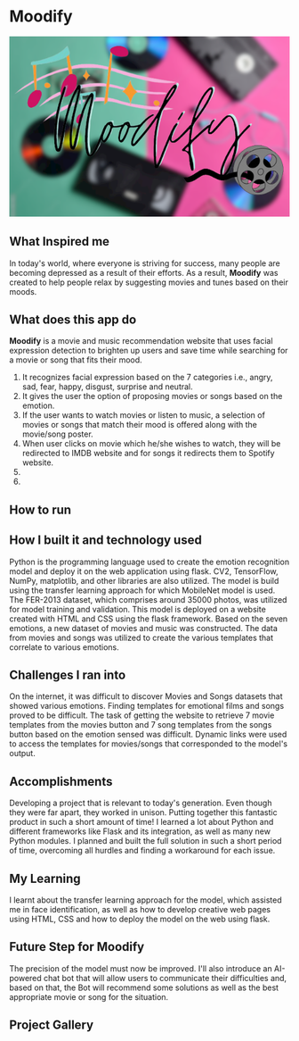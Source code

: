 # Moodify

![1653490895007.png](image/README/1653490895007.png)

## What Inspired me

In today's world, where everyone is striving for success, many people are becoming depressed as a result of their efforts. As a result, **Moodify** was created to help people relax by suggesting movies and tunes based on their moods.

## What does this app do

**Moodify** is a movie and music recommendation website that uses facial expression detection to brighten up users and save time while searching for a movie or song that fits their mood.

1. It recognizes facial expression based on the 7 categories i.e., angry, sad, fear, happy, disgust, surprise and neutral.
2. It gives the user the option of proposing movies or songs based on the emotion.
3. If the user wants to watch movies or listen to music, a selection of movies or songs that match their mood is offered along with the movie/song poster.
4. When user clicks on movie which he/she wishes to watch, they will be redirected to IMDB website and for songs it redirects them to Spotify website.
5.
6.

## How to run

## How I built it and technology used

Python is the programming language used to create the emotion recognition model and deploy it on the web application using flask. CV2, TensorFlow, NumPy, matplotlib, and other libraries are also utilized. The model is build using the transfer learning approach for which MobileNet model is used. The FER-2013 dataset, which comprises around 35000 photos, was utilized for model training and validation. This model is deployed on a website created with HTML and CSS using the flask framework. Based on the seven emotions, a new dataset of movies and music was constructed. The data from movies and songs was utilized to create the various templates that correlate to various emotions.

## Challenges I ran into

On the internet, it was difficult to discover Movies and Songs datasets that showed various emotions. Finding templates for emotional films and songs proved to be difficult. The task of getting the website to retrieve 7 movie templates from the movies button and 7 song templates from the songs button based on the emotion sensed was difficult. Dynamic links were used to access the templates for movies/songs that corresponded to the model's output.

## Accomplishments

Developing a project that is relevant to today's generation. Even though they were far apart, they worked in unison. Putting together this fantastic product in such a short amount of time! I learned a lot about Python and different frameworks like Flask and its integration, as well as many new Python modules. I planned and built the full solution in such a short period of time, overcoming all hurdles and finding a workaround for each issue.

## My Learning

I learnt about the transfer learning approach for the model, which assisted me in face identification, as well as how to develop creative web pages using HTML, CSS and how to deploy the model on the web using flask.

## Future Step for **Moodify**

The precision of the model must now be improved. I'll also introduce an AI-powered chat bot that will allow users to communicate their difficulties and, based on that, the Bot will recommend some solutions as well as the best appropriate movie or song for the situation.

## Project Gallery


